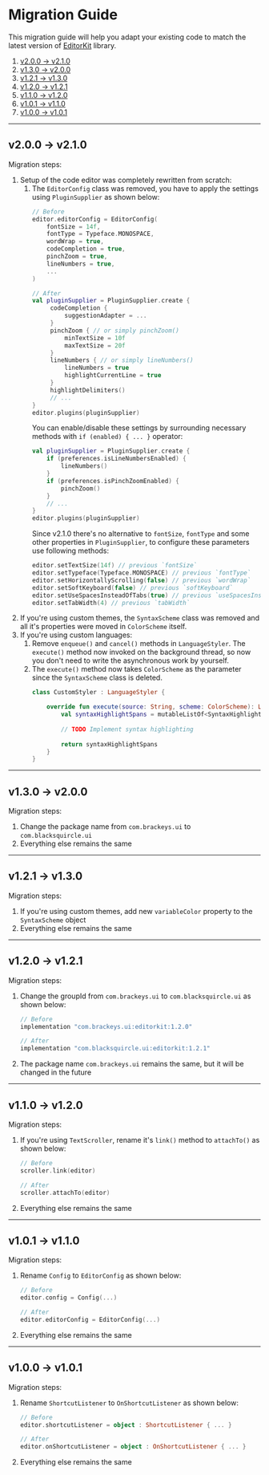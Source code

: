 # Migration Guide

This migration guide will help you adapt your existing code to match the
latest version of [EditorKit](README.md#editorkit) library.

1. [v2.0.0 -> v2.1.0](#v200---v210)
2. [v1.3.0 -> v2.0.0](#v130---v200)
3. [v1.2.1 -> v1.3.0](#v121---v130)
4. [v1.2.0 -> v1.2.1](#v120---v121)
5. [v1.1.0 -> v1.2.0](#v110---v120)
6. [v1.0.1 -> v1.1.0](#v101---v110)
7. [v1.0.0 -> v1.0.1](#v100---v101)

---

## v2.0.0 -> v2.1.0

Migration steps:
1. Setup of the code editor was completely rewritten from scratch:
   1. The `EditorConfig` class was removed, you have to apply the
      settings using `PluginSupplier` as shown below:
      ```kotlin
      // Before
      editor.editorConfig = EditorConfig(
          fontSize = 14f,
          fontType = Typeface.MONOSPACE,
          wordWrap = true,
          codeCompletion = true,
          pinchZoom = true,
          lineNumbers = true,
          ...
      )
      
      // After
      val pluginSupplier = PluginSupplier.create {
           codeCompletion {
               suggestionAdapter = ...
           }
           pinchZoom { // or simply pinchZoom()
               minTextSize = 10f
               maxTextSize = 20f
           }
           lineNumbers { // or simply lineNumbers()
               lineNumbers = true
               highlightCurrentLine = true
           }
           highlightDelimiters()
           // ...
      }
      editor.plugins(pluginSupplier)
      ```
      You can enable/disable these settings by surrounding necessary
      methods with `if (enabled) { ... }` operator:
      ```kotlin
      val pluginSupplier = PluginSupplier.create {
          if (preferences.isLineNumbersEnabled) {
              lineNumbers()
          }
          if (preferences.isPinchZoomEnabled) {
              pinchZoom()
          }
          // ...
      }
      editor.plugins(pluginSupplier)
      ```
      Since v2.1.0 there's no alternative to `fontSize`, `fontType` and
      some other properties in `PluginSupplier`, to configure these
      parameters use following methods:
      ```kotlin
      editor.setTextSize(14f) // previous `fontSize`
      editor.setTypeface(Typeface.MONOSPACE) // previous `fontType`
      editor.setHorizontallyScrolling(false) // previous `wordWrap`
      editor.setSoftKeyboard(false) // previous `softKeyboard`
      editor.setUseSpacesInsteadOfTabs(true) // previous `useSpacesInsteadOfTabs`
      editor.setTabWidth(4) // previous `tabWidth`
      ```
2. If you're using custom themes, the `SyntaxScheme` class was removed
   and all it's properties were moved in `ColorScheme` itself.
3. If you're using custom languages:
   1. Remove `enqueue()` and `cancel()` methods in `LanguageStyler`. The
      `execute()` method now invoked on the background thread, so now
      you don't need to write the asynchronous work by yourself.
   2. The `execute()` method now takes `ColorScheme` as the parameter
      since the `SyntaxScheme` class is deleted.
      ```kotlin
      class CustomStyler : LanguageStyler {

          override fun execute(source: String, scheme: ColorScheme): List<SyntaxHighlightSpan> {
              val syntaxHighlightSpans = mutableListOf<SyntaxHighlightSpan>()
              
              // TODO Implement syntax highlighting
              
              return syntaxHighlightSpans
          }
      }
      ```

---

## v1.3.0 -> v2.0.0

Migration steps:
1. Change the package name from `com.brackeys.ui` to
   `com.blacksquircle.ui`
2. Everything else remains the same

---

## v1.2.1 -> v1.3.0

Migration steps:
1. If you're using custom themes, add new `variableColor` property to the
   `SyntaxScheme` object
2. Everything else remains the same

---

## v1.2.0 -> v1.2.1

Migration steps:
1. Change the groupId from `com.brackeys.ui` to `com.blacksquircle.ui`
   as shown below:
   ```groovy
   // Before
   implementation "com.brackeys.ui:editorkit:1.2.0"
   
   // After
   implementation "com.blacksquircle.ui:editorkit:1.2.1"
   ```
2. The package name `com.brackeys.ui` remains the same, but it will be
   changed in the future

---

## v1.1.0 -> v1.2.0

Migration steps:
1. If you're using `TextScroller`, rename it's `link()` method to
   `attachTo()` as shown below:
   ```kotlin
   // Before
   scroller.link(editor)
   
   // After
   scroller.attachTo(editor)
   ```
2. Everything else remains the same

---

## v1.0.1 -> v1.1.0

Migration steps:
1. Rename `Config` to `EditorConfig` as shown below:
   ```kotlin
   // Before
   editor.config = Config(...)
   
   // After
   editor.editorConfig = EditorConfig(...)
   ```
2. Everything else remains the same

---

## v1.0.0 -> v1.0.1

Migration steps:
1. Rename `ShortcutListener` to `OnShortcutListener` as shown below:
   ```kotlin
   // Before
   editor.shortcutListener = object : ShortcutListener { ... }
   
   // After
   editor.onShortcutListener = object : OnShortcutListener { ... }
   ```
2. Everything else remains the same
